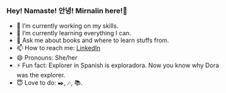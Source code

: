 ### Hey! Namaste! 안녕! Mirnalin here!👋


- 🔭 I’m currently working on my skills.
- 🌱 I’m currently learning everything I can.
- 💬 Ask me about books and where to learn stuffs from.
- 📫 How to reach me: [LinkedIn](https://www.linkedin.com/in/mirnalin-sahoo-4815711b2/) 
- 😄 Pronouns: She/her 
- ⚡ Fun fact: Explorer in Spanish is exploradora. Now you know why Dora was the explorer. 
- 😇 Love to do: ✒️, 🎶, 📚.
